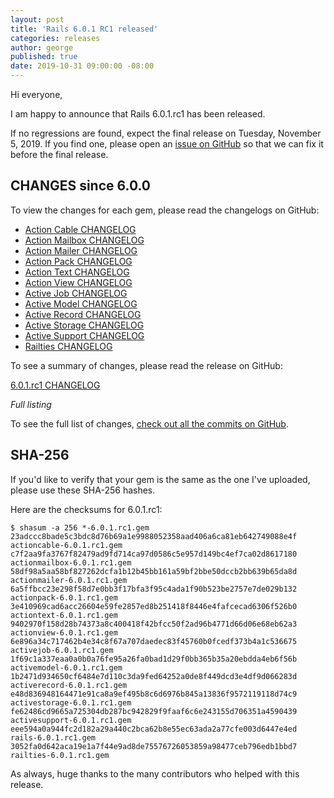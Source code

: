 ```yaml
---
layout: post
title: 'Rails 6.0.1 RC1 released'
categories: releases
author: george
published: true
date: 2019-10-31 09:00:00 -08:00
---
```


Hi everyone,

I am happy to announce that Rails 6.0.1.rc1 has been released.

If no regressions are found, expect the final release on Tuesday, November 5, 2019.
If you find one, please open an [issue on GitHub](https://github.com/rails/rails/issues/new)
so that we can fix it before the final release.

## CHANGES since 6.0.0

To view the changes for each gem, please read the changelogs on GitHub:
* [Action Cable CHANGELOG](https://github.com/rails/rails/blob/v6.0.1.rc1/actioncable/CHANGELOG.md)
* [Action Mailbox CHANGELOG](https://github.com/rails/rails/blob/v6.0.1.rc1/actionmailbox/CHANGELOG.md)
* [Action Mailer CHANGELOG](https://github.com/rails/rails/blob/v6.0.1.rc1/actionmailer/CHANGELOG.md)
* [Action Pack CHANGELOG](https://github.com/rails/rails/blob/v6.0.1.rc1/actionpack/CHANGELOG.md)
* [Action Text CHANGELOG](https://github.com/rails/rails/blob/v6.0.1.rc1/actiontext/CHANGELOG.md)
* [Action View CHANGELOG](https://github.com/rails/rails/blob/v6.0.1.rc1/actionview/CHANGELOG.md)
* [Active Job CHANGELOG](https://github.com/rails/rails/blob/v6.0.1.rc1/activejob/CHANGELOG.md)
* [Active Model CHANGELOG](https://github.com/rails/rails/blob/v6.0.1.rc1/activemodel/CHANGELOG.md)
* [Active Record CHANGELOG](https://github.com/rails/rails/blob/v6.0.1.rc1/activerecord/CHANGELOG.md)
* [Active Storage CHANGELOG](https://github.com/rails/rails/blob/v6.0.1.rc1/activestorage/CHANGELOG.md)
* [Active Support CHANGELOG](https://github.com/rails/rails/blob/v6.0.1.rc1/activesupport/CHANGELOG.md)
* [Railties CHANGELOG](https://github.com/rails/rails/blob/v6.0.1.rc1/railties/CHANGELOG.md)

To see a summary of changes, please read the release on GitHub:

[6.0.1.rc1 CHANGELOG](https://github.com/rails/rails/releases/tag/v6.0.1.rc1)

*Full listing*

To see the full list of changes, [check out all the commits on
GitHub](https://github.com/rails/rails/compare/v6.0.0...v6.0.1.rc1).

## SHA-256

If you'd like to verify that your gem is the same as the one I've uploaded,
please use these SHA-256 hashes.

Here are the checksums for 6.0.1.rc1:

```
$ shasum -a 256 *-6.0.1.rc1.gem
23adccc8bade5c3bdc8d76b69a1e9988052358aad406a6ca81eb642749088e4f  actioncable-6.0.1.rc1.gem
c7f2aa9fa3767f82479ad9fd714ca97d0586c5e957d149bc4ef7ca02d8617180  actionmailbox-6.0.1.rc1.gem
58df98a5aa58bf827262dcfa1b12b45bb161a59bf2bbe50dccb2bb639b65da8d  actionmailer-6.0.1.rc1.gem
6a5ffbcc23e298f58d7e0bb3f17bfa3f95c4ada1f90b523be2757e7de029b132  actionpack-6.0.1.rc1.gem
3e410969cad6acc26604e59fe2857ed8b251418f8446e4fafcecad6306f526b0  actiontext-6.0.1.rc1.gem
9402970f158d28b74373a8c400418f42bfcc50f2ad96b4771d66d06e68eb62a3  actionview-6.0.1.rc1.gem
6e896a34c717462b4e34c8f67a707daedec83f45760b0fcedf373b4a1c536675  activejob-6.0.1.rc1.gem
1f69c1a337eaa0a0b0a76fe95a26fa0bad1d29f0bb365b35a20ebdda4eb6f56b  activemodel-6.0.1.rc1.gem
1b2471d934650cf6484e7d110c3da9fed64252a0de8f449dcd3e4df9d066283d  activerecord-6.0.1.rc1.gem
e48d836948164471e91ca8a9ef495b8c6d6976b845a13836f9572119118d74c9  activestorage-6.0.1.rc1.gem
fe62486cd9665a725304db287bc942829f9faaf6c6e243155d706351a4590439  activesupport-6.0.1.rc1.gem
eee594a0a944fc2d182a29a440c2bca62b8e55ec63ada2a77cfe003d6447e4ed  rails-6.0.1.rc1.gem
3052fa0d642aca19e1a7f44e9ad8de75576726053859a98477ceb796edb1bbd7  railties-6.0.1.rc1.gem
```

As always, huge thanks to the many contributors who helped with this release.
